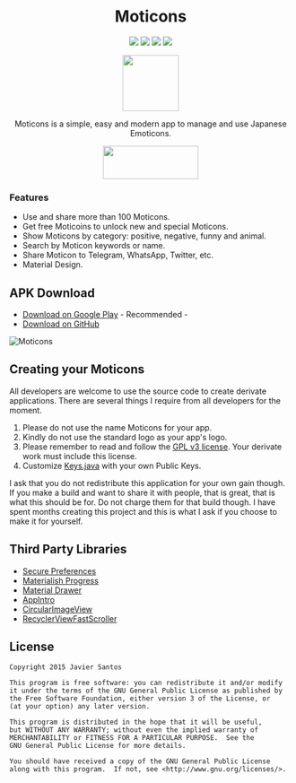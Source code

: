 <h1 align="center">Moticons</h1>

<p align="center">
  <a target="_blank" href="https://travis-ci.org/javiersantos/Moticons"><img src="https://travis-ci.org/javiersantos/Moticons.svg?branch=master"></a>
  <a target="_blank" href="http://android-arsenal.com/details/3/2853"><img src="https://img.shields.io/badge/Android%20Arsenal-Moticons-blue.svg?style=flat"></a>
  <span class="badge-paypal"><a target="_blank" href="https://www.paypal.me/javiersantos" title="Donate using PayPal"><img src="https://img.shields.io/badge/paypal-donate-yellow.svg" /></a></span>
  <span class="badge-patreon"><a target="_blank" href="http://patreon.com/javiersantos" title="Donate using Patreon"><img src="https://img.shields.io/badge/patreon-donate-yellow.svg" /></a></span>
</p>

<p align="center"><img src="https://github.com/javiersantos/Moticons/blob/master/app/src/main/ic_launcher-web.png" width="100" height="100"></p>
<p align="center">Moticons is a simple, easy and modern app to manage and use Japanese Emoticons.</p>
<p align="center"><a target="_blank" href="https://play.google.com/store/apps/details?id=com.javiersantos.moticons"><img src="https://play.google.com/intl/en_us/badges/images/generic/en-play-badge.png" height="59" width="170"></a></p>

### Features
* Use and share more than 100 Moticons.
* Get free Moticoins to unlock new and special Moticons.
* Show Moticons by category: positive, negative, funny and animal.
* Search by Moticon keywords or name.
* Share Moticon to Telegram, WhatsApp, Twitter, etc. 
* Material Design.

## APK Download
* [Download on Google Play](https://play.google.com/store/apps/details?id=com.javiersantos.moticons) - Recommended -
* [Download on GitHub](https://github.com/javiersantos/Moticons/releases)

![Moticons](https://raw.githubusercontent.com/javiersantos/Moticons/master/Screenshots/header.png)

## Creating your Moticons
All developers are welcome to use the source code to create derivate applications. There are several things I require from all developers for the moment.

1. Please do not use the name Moticons for your app.
2. Kindly do not use the standard logo as your app's logo.
3. Please remember to read and follow the [GPL v3 license](https://github.com/javiersantos/Moticons/blob/master/LICENSE). Your derivate work must include this license.
4. Customize [Keys.java](https://github.com/javiersantos/Moticons/blob/master/app/src/main/java/com/javiersantos/moticons/Keys.java) with your own Public Keys.

I ask that you do not redistribute this application for your own gain though. If you make a build and want to share it with people, that is great, that is what this should be for. Do not charge them for that build though. I have spent months creating this project and this is what I ask if you choose to make it for yourself.

## Third Party Libraries
* [Secure Preferences](https://github.com/scottyab/secure-preferences)
* [Materialish Progress](https://github.com/pnikosis/materialish-progress)
* [Material Drawer](https://github.com/mikepenz/MaterialDrawer)
* [AppIntro](https://github.com/PaoloRotolo/AppIntro)
* [CircularImageView](https://github.com/Pkmmte/CircularImageView)
* [RecyclerViewFastScroller](https://github.com/danoz73/RecyclerViewFastScroller)

## License

    Copyright 2015 Javier Santos

    This program is free software: you can redistribute it and/or modify
    it under the terms of the GNU General Public License as published by
    the Free Software Foundation, either version 3 of the License, or
    (at your option) any later version.

    This program is distributed in the hope that it will be useful,
    but WITHOUT ANY WARRANTY; without even the implied warranty of
    MERCHANTABILITY or FITNESS FOR A PARTICULAR PURPOSE.  See the
    GNU General Public License for more details.

    You should have received a copy of the GNU General Public License
    along with this program.  If not, see <http://www.gnu.org/licenses/>.
